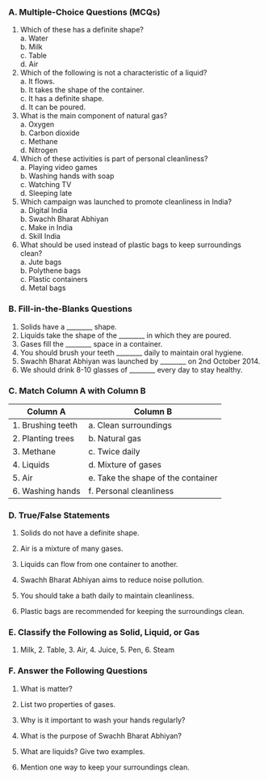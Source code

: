 ### A. Multiple-Choice Questions (MCQs)
1. Which of these has a definite shape?  
   a. Water  
   b. Milk  
   c. Table  
   d. Air  
2. Which of the following is not a characteristic of a liquid?  
   a. It flows.  
   b. It takes the shape of the container.  
   c. It has a definite shape.  
   d. It can be poured.  
3. What is the main component of natural gas?  
   a. Oxygen  
   b. Carbon dioxide  
   c. Methane  
   d. Nitrogen  
4. Which of these activities is part of personal cleanliness?  
   a. Playing video games  
   b. Washing hands with soap  
   c. Watching TV  
   d. Sleeping late  
5. Which campaign was launched to promote cleanliness in India?  
   a. Digital India  
   b. Swachh Bharat Abhiyan  
   c. Make in India  
   d. Skill India  
6. What should be used instead of plastic bags to keep surroundings clean?  
   a. Jute bags  
   b. Polythene bags  
   c. Plastic containers  
   d. Metal bags  

### B. Fill-in-the-Blanks Questions
1. Solids have a ________ shape.
2. Liquids take the shape of the ________ in which they are poured.
3. Gases fill the ________ space in a container.
4. You should brush your teeth ________ daily to maintain oral hygiene.
5. Swachh Bharat Abhiyan was launched by ________ on 2nd October 2014.
6. We should drink 8-10 glasses of ________ every day to stay healthy.

### C. Match Column A with Column B
| **Column A**              | **Column B**             |
|---------------------------|--------------------------|
| 1. Brushing teeth         | a. Clean surroundings    |
| 2. Planting trees         | b. Natural gas           |
| 3. Methane                | c. Twice daily           |
| 4. Liquids                | d. Mixture of gases      |
| 5. Air                    | e. Take the shape of the container |
| 6. Washing hands          | f. Personal cleanliness  |

### D. True/False Statements
1. Solids do not have a definite shape.

2. Air is a mixture of many gases.

3. Liquids can flow from one container to another.

4. Swachh Bharat Abhiyan aims to reduce noise pollution.

5. You should take a bath daily to maintain cleanliness.

6. Plastic bags are recommended for keeping the surroundings clean.

### E. Classify the Following as Solid, Liquid, or Gas
1. Milk,    2. Table,    3. Air, 4. Juice,   5. Pen,      6. Steam  

### F. Answer the Following Questions
1. What is matter?

2. List two properties of gases.

3. Why is it important to wash your hands regularly?

4. What is the purpose of Swachh Bharat Abhiyan?

5. What are liquids? Give two examples.

6. Mention one way to keep your surroundings clean.
